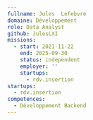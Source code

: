 ```yaml
---
fullname: Jules  Lefebvre
domaine: Développement
role: Data Analyst
github: JulesLXI
missions:
  - start: 2021-11-22
    end: 2025-09-30
    status: independent
    employer: ''
    startups:
      - rdv.insertion
startups:
  - rdv.insertion
competences:
  - Développement Backend
---
```


